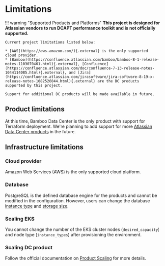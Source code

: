 # Limitations

!!! warning "Supported Products and Platforms"
    **This project is designed for Atlassian vendors to run DCAPT performance toolkit and is not officially supported.**

    Current project limitations listed below:

    * [AWS](https://aws.amazon.com/){.external} is the only supported cloud provider.
    * [Bamboo](https://confluence.atlassian.com/bamboo/bamboo-8-1-release-notes-1103070461.html){.external}, [Confluence](https://confluence.atlassian.com/doc/confluence-7-13-release-notes-1044114085.html){.external}, and [Jira](https://confluence.atlassian.com/jirasoftware/jira-software-8-19-x-release-notes-1082526044.html){.external} are the DC products supported by this project.

    Support for additional DC products will be made available in future.

## Product limitations

At this time, Bamboo Data Center is the only product with support for Terraform deployment. 
We're planning to add support for more [Atlassian Data Center products](https://atlassian.github.io/data-center-helm-charts/) in the future. 

## Infrastructure limitations

### Cloud provider

Amazon Web Services (AWS) is the only supported cloud platform.

### Database

PostgreSQL is the defined database engine for the products and cannot be modified in the configuration. However, users can change the database [instance type](../userguide/configuration/CONFIGURATION.md#database-instance-class) and [storage size](../userguide/configuration/CONFIGURATION.md#database-allocated-storage).

### Scaling EKS

You cannot change the number of the EKS cluster nodes (`desired_capacity`) and node type (`instance_types`) after provisioning the environment.

### Scaling DC product

Follow the official documentation on [Product Scaling](https://atlassian.github.io/data-center-helm-charts/userguide/resource_management/RESOURCE_SCALING/#product-scaling) for more details.